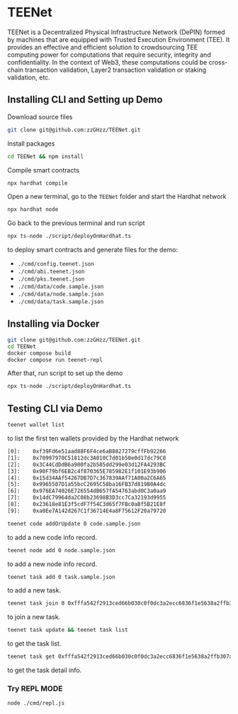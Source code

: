# TEENet
TEENet is a Decentralized Physical Infrastructure Network (DePIN) formed by machines that are equipped with Trusted Execution Environment (TEE). It provides an effective and efficient solution to crowdsourcing TEE computing power for computations that require security, integrity and confidentiality. In the context of Web3, these computations could be cross-chain transaction validation, Layer2 transaction validation or staking validation, etc.  

## Installing CLI and Setting up Demo
Download source files
```bash
git clone git@github.com:zzGHzz/TEENet.git
```
Install packages
```bash
cd TEENet && npm install
```
Compile smart contracts
```bash
npx hardhat compile
```
Open a new terminal, go to the `TEENet` folder and start the Hardhat network
```bash
npx hardhat node
```
Go back to the previous terminal and run script
```bash
npx ts-node ./script/deployOnHardhat.ts
```
to deploy smart contracts and generate files for the demo: 
* `./cmd/config.teenet.json`
* `./cmd/abi.teenet.json`
* `./cmd/pks.teenet.json`
* `./cmd/data/code.sample.json`
* `./cmd/data/node.sample.json`
* `./cmd/data/task.sample.json`

## Installing via Docker
```bash
git clone git@github.com:zzGHzz/TEENet.git
cd TEENet
docker compose build
docker compose run teenet-repl
```
After that, run script to set up the demo
```bash
npx ts-node ./script/deployOnHardhat.ts
```

## Testing CLI via Demo
```bash
teenet wallet list
```
to list the first ten wallets provided by the Hardhat network
```bash
[0]:	0xf39Fd6e51aad88F6F4ce6aB8827279cffFb92266
[1]:	0x70997970C51812dc3A010C7d01b50e0d17dc79C8
[2]:	0x3C44CdDdB6a900fa2b585dd299e03d12FA4293BC
[3]:	0x90F79bf6EB2c4f870365E785982E1f101E93b906
[4]:	0x15d34AAf54267DB7D7c367839AAf71A00a2C6A65
[5]:	0x9965507D1a55bcC2695C58ba16FB37d819B0A4dc
[6]:	0x976EA74026E726554dB657fA54763abd0C3a0aa9
[7]:	0x14dC79964da2C08b23698B3D3cc7Ca32193d9955
[8]:	0x23618e81E3f5cdF7f54C3d65f7FBc0aBf5B21E8f
[9]:	0xa0Ee7A142d267C1f36714E4a8F75612F20a79720
```
```bash
teenet code addOrUpdate 0 code.sample.json
```
to add a new code info record.
```bash
teenet node add 0 node.sample.json
```
to add a new node info record.
```bash
teenet task add 0 task.sample.json
```
to add a new task.
```bash
teenet task join 0 0xfffa542f2913ced66b030c0f0dc3a2ecc6836f1e5638a2ffb307ab5459276efa 0xb6f2e00708d863973cc57130a8eabb7a71cf6be657ac7be63744a8a4445ad90b
```
to join a new task.
```bash
teenet task update && teenet task list 
```
to get the task list.
```bash
teenet task get 0xfffa542f2913ced66b030c0f0dc3a2ecc6836f1e5638a2ffb307ab5459276efa
```
to get the task detail info.

### Try REPL MODE
```bash
node ./cmd/repl.js
```